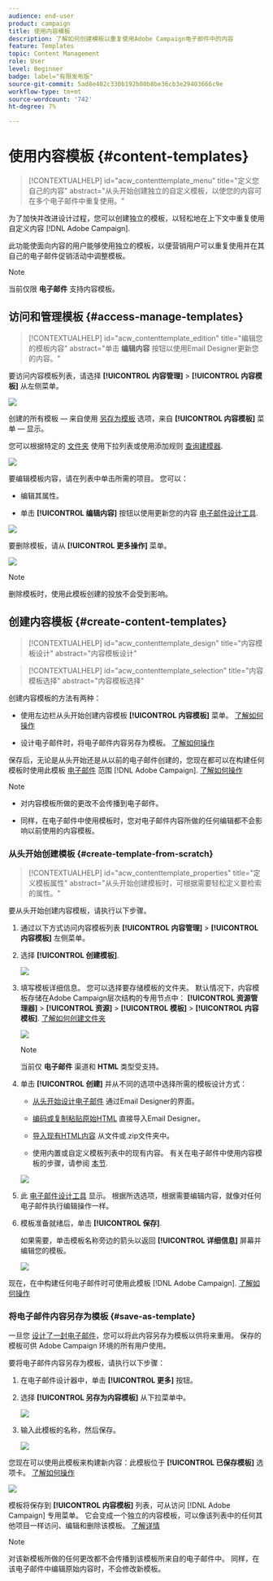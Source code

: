 ```yaml
---
audience: end-user
product: campaign
title: 使用内容模板
description: 了解如何创建模板以重复使用Adobe Campaign电子邮件中的内容
feature: Templates
topic: Content Management
role: User
level: Beginner
badge: label="有限发布版"
source-git-commit: 5ad8e402c330b192b00b8be36cb3e29403666c9e
workflow-type: tm+mt
source-wordcount: '742'
ht-degree: 7%

---
```


# 使用内容模板 {#content-templates}

>[!CONTEXTUALHELP]
>id="acw_contenttemplate_menu"
>title="定义您自己的内容"
>abstract="从头开始创建独立的自定义模板，以使您的内容可在多个电子邮件中重复使用。"

为了加快并改进设计过程，您可以创建独立的模板，以轻松地在上下文中重复使用自定义内容 [!DNL Adobe Campaign].

此功能使面向内容的用户能够使用独立的模板，以便营销用户可以重复使用并在其自己的电子邮件促销活动中调整模板。

>[!NOTE]
>
>当前仅限 **电子邮件** 支持内容模板。

## 访问和管理模板 {#access-manage-templates}

>[!CONTEXTUALHELP]
>id="acw_contenttemplate_edition"
>title="编辑您的模板内容"
>abstract="单击 **编辑内容** 按钮以使用Email Designer更新您的内容。"

要访问内容模板列表，请选择 **[!UICONTROL 内容管理]** > **[!UICONTROL 内容模板]** 从左侧菜单。

![](assets/content-template-list.png)

创建的所有模板 — 来自使用 [另存为模板](#save-as-template) 选项，来自 **[!UICONTROL 内容模板]** 菜单 — 显示。

<!--You can sort content templates by creation or modification date. You can also choose to display only the items that you created or modified.-->

您可以根据特定的 [文件夹](../get-started/permissions.md#folders) 使用下拉列表或使用添加规则 [查询建模器](../query/query-modeler-overview.md).

![](assets/content-template-list-filters.png)

要编辑模板内容，请在列表中单击所需的项目。 您可以：

* 编辑其属性。

* 单击 **[!UICONTROL 编辑内容]** 按钮以使用更新您的内容 [电子邮件设计工具](get-started-email-designer.md).

![](assets/content-template-edition.png)

要删除模板，请从 **[!UICONTROL 更多操作]** 菜单。

![](assets/content-template-list-delete.png)

>[!NOTE]
>
>删除模板时，使用此模板创建的投放不会受到影响。

## 创建内容模板 {#create-content-templates}

>[!CONTEXTUALHELP]
>id="acw_contenttemplate_design"
>title="内容模板设计"
>abstract="内容模板设计"

>[!CONTEXTUALHELP]
>id="acw_contenttemplate_selection"
>title="内容模板选择"
>abstract="内容模板选择"

创建内容模板的方法有两种：

* 使用左边栏从头开始创建内容模板 **[!UICONTROL 内容模板]** 菜单。 [了解如何操作](#create-template-from-scratch)

* 设计电子邮件时，将电子邮件内容另存为模板。 [了解如何操作](#save-as-template)

保存后，无论是从头开始还是从以前的电子邮件创建的，您现在都可以在构建任何模板时使用此模板 [电子邮件](../email/create-email.md) 范围 [!DNL Adobe Campaign]. [了解如何操作](use-email-templates.md)

>[!NOTE]
>
>* 对内容模板所做的更改不会传播到电子邮件。
>
>* 同样，在电子邮件中使用模板时，您对电子邮件内容所做的任何编辑都不会影响以前使用的内容模板。

### 从头开始创建模板 {#create-template-from-scratch}

>[!CONTEXTUALHELP]
>id="acw_contenttemplate_properties"
>title="定义模板属性"
>abstract="从头开始创建模板时，可根据需要轻松定义要检索的属性。"

要从头开始创建内容模板，请执行以下步骤。

1. 通过以下方式访问内容模板列表 **[!UICONTROL 内容管理]** > **[!UICONTROL 内容模板]** 左侧菜单。

1. 选择 **[!UICONTROL 创建模板]**.

   ![](assets/content-template-create.png)

1. 填写模板详细信息。 您可以选择要存储模板的文件夹。 默认情况下，内容模板存储在Adobe Campaign层次结构的专用节点中： **[!UICONTROL 资源管理器]** > **[!UICONTROL 资源]** > **[!UICONTROL 模板]** > **[!UICONTROL 内容模板]**. [了解如何创建文件夹](../get-started/permissions.md#folders)

   ![](assets/content-template-details.png)

   >[!NOTE]
   >
   >当前仅 **电子邮件** 渠道和 **HTML** 类型受支持。

1. 单击 **[!UICONTROL 创建]** 并从不同的选项中选择所需的模板设计方式：

   * [从头开始设计电子邮件](create-email-content.md) 通过Email Designer的界面。

   * [编码或复制粘贴原始HTML](code-content.md) 直接导入Email Designer。

   * [导入现有HTML内容](existing-content.md) 从文件或.zip文件夹中。

   * 使用内置或自定义模板列表中的现有内容。 有关在电子邮件中使用内容模板的步骤，请参阅 [本节](use-email-templates.md).

   ![](assets/email_designer-templates.png)

1. 此 [电子邮件设计工具](get-started-email-designer.md) 显示。 根据所选选项，根据需要编辑内容，就像对任何电子邮件执行编辑操作一样。

   <!--You can test your content if needed. [Learn how](#test-template)-->

1. 模板准备就绪后，单击 **[!UICONTROL 保存]**.

   如果需要，单击模板名称旁边的箭头以返回 **[!UICONTROL 详细信息]** 屏幕并编辑您的模板。

   ![](assets/content-template-save-back.png)

现在，在中构建任何电子邮件时可使用此模板 [!DNL Adobe Campaign]. [了解如何操作](use-email-templates.md)

### 将电子邮件内容另存为模板 {#save-as-template}

一旦您 [设计了一封电子邮件](create-email-content.md)，您可以将此内容另存为模板以供将来重用。 保存的模板可供 Adobe Campaign 环境的所有用户使用。

要将电子邮件内容另存为模板，请执行以下步骤：

1. 在电子邮件设计器中，单击 **[!UICONTROL 更多]** 按钮。

1. 选择 **[!UICONTROL 另存为内容模板]** 从下拉菜单中。

   ![](assets/email_designer-save-template.png)

1. 输入此模板的名称，然后保存。

   ![](assets/email_designer-template-name.png)

您现在可以使用此模板来构建新内容：此模板位于 **[!UICONTROL 已保存模板]** 选项卡。 [了解如何操作](use-email-templates.md)

![](assets/email_designer-saved-template.png)

模板将保存到 **[!UICONTROL 内容模板]** 列表，可从访问 [!DNL Adobe Campaign] 专用菜单。 它会变成一个独立的内容模板，可以像该列表中的任何其他项目一样访问、编辑和删除该模板。 [了解详情](#access-manage-templates)

>[!NOTE]
>
>对该新模板所做的任何更改都不会传播到该模板所来自的电子邮件中。 同样，在该电子邮件中编辑原始内容时，不会修改新模板。

<!--
Test your content template {#test-template}

You can test the rendering of any email content template, whether created from scratch or from an email. To do so, follow the steps below.

1. Access the content template list through the **[!UICONTROL Content Management]** > **[!UICONTROL Content Templates]** menu and select any template.

1. Click **[!UICONTROL Edit content]** from the **[!UICONTROL Template properties]**.

1. Click **[!UICONTROL Simulate Content]** and select a test profile to check your email rendering. You can choose the desktop or mobile view. [Learn more](../content-management/preview-test.md)

    ![](../email/assets/content-template-stimulate.png)

1. You can send a proof to test your content and have it approved by some internal users before using it in a journey or a campaign.

    * To do so, click the **[!UICONTROL Send proof]** button and follow the steps described in [this section](../content-management/proofs.md).
    
    * Before sending the proof, you must select the [email surface](../configuration/channel-surfaces.md) that will be used to test your content.

        ![](../email/assets/content-template-stimulate-proof-surface.png)

>[!CAUTION]
>
>Currently tracking is not supported when testing email content templates, meaning that tracking events, UTM parameters and landing page links will not be effective in the proofs that are being sent from a template. To test tracking, [use the content template](
use-email-templates.md) in an email and [send a proof](../content-management/preview-test.md#send-proofs).-->


